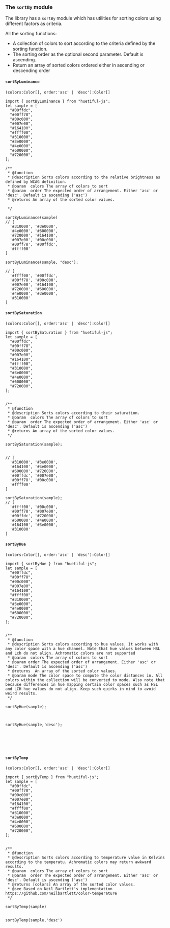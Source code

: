 ### The `sortBy` module

The library has a `sortBy` module which has utilities for sorting colors using different factors as criteria.

All the sorting functions:

- A collection of colors to sort according to the criteria defined by the sorting function.
- The sorting order as the optional second parameter. Default is ascending.
- Return an array of sorted colors ordered either in ascending or descending order

#### `sortByLuminance`

`(colors:Color[], order:'asc' | 'desc'):Color[]`

```
import { sortByLuminance } from "huetiful-js";
let sample = [
  "#00ffdc",
  "#00ff78",
  "#00c000",
  "#007e00",
  "#164100",
  "#ffff00",
  "#310000",
  "#3e0000",
  "#4e0000",
  "#600000",
  "#720000",
];

/**
 * @function
 * @description Sorts colors according to the relative brightness as defined by WCAG definition.
 * @param  colors The array of colors to sort
 * @param  order The expected order of arrangement. Either 'asc' or 'desc'. Default is ascending ('asc')
 * @returns An array of the sorted color values.

 */

sortByLuminance(sample)
// [
  '#310000', '#3e0000',
  '#4e0000', '#600000',
  '#720000', '#164100',
  '#007e00', '#00c000',
  '#00ff78', '#00ffdc',
  '#ffff00'
]

sortByLuminance(sample, "desc");

// [
  '#ffff00', '#00ffdc',
  '#00ff78', '#00c000',
  '#007e00', '#164100',
  '#720000', '#600000',
  '#4e0000', '#3e0000',
  '#310000'
]

```

#### `sortBySaturation`

`(colors:Color[], order:'asc' | 'desc'):Color[]`

```
import { sortBySaturation } from "huetiful-js";
let sample = [
  "#00ffdc",
  "#00ff78",
  "#00c000",
  "#007e00",
  "#164100",
  "#ffff00",
  "#310000",
  "#3e0000",
  "#4e0000",
  "#600000",
  "#720000",
];


/**
 * @function
 * @description Sorts colors according to their saturation.
 * @param  colors The array of colors to sort
 * @param  order The expected order of arrangement. Either 'asc' or 'desc'. Default is ascending ('asc')
 * @returns An array of the sorted color values.
 */

sortBySaturation(sample);


// [
  '#310000', '#3e0000',
  '#164100', '#4e0000',
  '#600000', '#720000',
  '#00ffdc', '#007e00',
  '#00ff78', '#00c000',
  '#ffff00'
]

sortBySaturation(sample);
// [
  '#ffff00', '#00c000',
  '#00ff78', '#007e00',
  '#00ffdc', '#720000',
  '#600000', '#4e0000',
  '#164100', '#3e0000',
  '#310000'
]

```

#### `sortByHue`

`(colors:Color[], order:'asc' | 'desc'):Color[]`

```
import { sortByHue } from "huetiful-js";
let sample = [
  "#00ffdc",
  "#00ff78",
  "#00c000",
  "#007e00",
  "#164100",
  "#ffff00",
  "#310000",
  "#3e0000",
  "#4e0000",
  "#600000",
  "#720000",
];


/**
 * @function
 * @description Sorts colors according to hue values. It works with any color space with a hue channel. Note that hue values between HSL and Lch do not align. Achromatic colors are not supported
 * @param  colors The array of colors to sort
 * @param order The expected order of arrangement. Either 'asc' or 'desc'. Default is ascending ('asc')
 * @returns  An array of the sorted color values.
 * @param mode The color space to compute the color distances in. All colors within the collection will be converted to mode. Also note that because differences in hue mapping certain color spaces such as HSL and LCH hue values do not align. Keep such quirks in mind to avoid weird results.
 */

sortByHue(sample);



sortByHue(sample,'desc');






```

#### `sortByTemp`

`(colors:Color[], order:'asc' | 'desc'):Color[]`

```
import { sortByTemp } from "huetiful-js";
let sample = [
  "#00ffdc",
  "#00ff78",
  "#00c000",
  "#007e00",
  "#164100",
  "#ffff00",
  "#310000",
  "#3e0000",
  "#4e0000",
  "#600000",
  "#720000",
];


/**
 * @function
 * @description Sorts colors according to temperature value in Kelvins according to the temperatu. Achromatic colors may return awkward results.
 * @param  colors The array of colors to sort
 * @param  order The expected order of arrangement. Either 'asc' or 'desc'. Default is ascending ('asc')
 * @returns [colors] An array of the sorted color values.
 * @see Based on Neil Bartlett's implementation https://github.com/neilbartlett/color-temperature
 */

sortByTemp(sample)


sortByTemp(sample,'desc')



```
